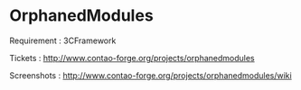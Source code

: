 OrphanedModules
===============

Requirement : 3CFramework

Tickets : http://www.contao-forge.org/projects/orphanedmodules

Screenshots : http://www.contao-forge.org/projects/orphanedmodules/wiki
